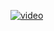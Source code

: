 [![video](https://user-images.githubusercontent.com/82095877/168341633-8e6b9cb3-2b02-4cb3-abf0-2ca116180ae2.png)](https://user-images.githubusercontent.com/82095877/168341558-d63100fe-bb7f-4d3d-ad87-0081470cb4f1.mp4)
